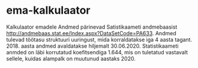 # ema-kalkulaator
Kalkulaator emadele
Andmed pärinevad Satistikaameti andmebaasist http://andmebaas.stat.ee/Index.aspx?DataSetCode=PA633. 
Andmed tulevad töötasu struktuuri uuringust, mida korraldatakse iga 4 aasta tagant. 2018. aasta andmed avaldatakse hiljemalt 30.06.2020.
Statistikaameti anmded on läbi korrutatud koefitsendiga 1.644, mis on tuletatud vastavalt sellele, kuidas alampalk on muutunud aastaks 2020. 
